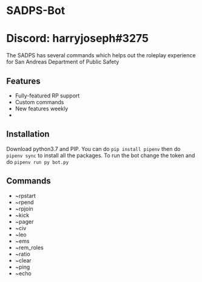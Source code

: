 # SADPS-Bot
# Discord: harryjoseph#3275
The SADPS has several commands which helps out the roleplay experience for San Andreas Department of Public Safety

## Features
- Fully-featured RP support
- Custom commands
- New features weekly
-

## Installation
Download python3.7 and PIP. You can do 
```pip install pipenv```
then do
```pipenv sync``` 
to install all the packages.
To run the bot change the token and do ```pipenv run py bot.py```

## Commands
- ~rpstart
- ~rpend
- ~rpjoin
- ~kick
- ~pager
- ~civ
- ~leo
- ~ems
- ~rem_roles
- ~ratio
- ~clear
- ~ping
- ~echo
